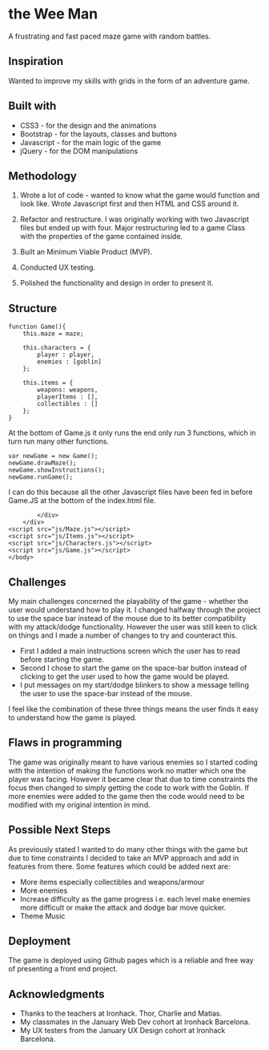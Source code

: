 # the Wee Man

A frustrating and fast paced maze game with random battles.

## Inspiration

Wanted to improve my skills with grids in the form of an adventure game.


## Built with

* CSS3 - for the design and the animations
* Bootstrap - for the layouts, classes and buttons
* Javascript - for the main logic of the game
* jQuery - for the DOM manipulations

## Methodology

1. Wrote a lot of code - wanted to know what the game would function and look like. Wrote Javascript
first and then HTML and CSS around it.

2. Refactor and restructure. I was originally working with two Javascript files but ended up with four.  Major restructuring led to a game Class with the properties of the game contained inside.

3. Built an Minimum Viable Product (MVP).

4. Conducted UX testing.

5. Polished the functionality and design in order to present it.

## Structure

```
function Game(){
	this.maze = maze;

	this.characters = {
		player : player,
		enemies : [goblin]
	};

	this.items = {
		weapons: weapons,
		playerItems : [],
		collectibles : []
	};
}

```

At the bottom of Game.js it only runs  the end only run 3 functions, which in turn run many other functions.

```
var newGame = new Game();
newGame.drawMaze();
newGame.showInstructions();
newGame.runGame();

```

I can do this because all the other Javascript files have been fed in before Game.JS at the bottom of the index.html file.

```	...
		</div>
	</div>
<script src="js/Maze.js"></script>
<script src="js/Items.js"></script>
<script src="js/Characters.js"></script>
<script src="js/Game.js"></script>
</body>

```

## Challenges

My main challenges concerned the playability of the game - whether the user would understand how to play it. I changed halfway through the project to use the space bar instead of the mouse due to its better compatibility with my attack/dodge functionality. However the user was still keen to click on things and I made a number of changes to try and counteract this.

* First I added a main instructions screen which the user has to read before starting the game.
* Second I chose to start the game on the space-bar button instead of clicking to get the user used to how
the game would be played.
* I put messages on my start/dodge blinkers to show a message telling the user to use the space-bar instead of the mouse.

I feel like the combination of these three things means the user finds it easy to understand how the game is played.

## Flaws in programming

The game was originally meant to have various enemies so I started coding with the intention of making the functions work no matter which one the player was facing. However it became clear that due to time constraints the focus then changed to simply getting the code to work with the Goblin. If more enemies were added to the game then the code would need to be modified with my original intention in mind.

## Possible Next Steps

As previously stated I wanted to do many other things with the game but due to time constraints I decided to take an MVP approach and add in features from there. Some features which could be added next are:

* More items especially collectibles and weapons/armour
* More enemies
* Increase difficulty as the game progress i.e. each level make enemies more difficult or make the attack and dodge bar move quicker.
* Theme Music

## Deployment

The game is deployed using Github pages which is a reliable and free way of presenting a front end project.

## Acknowledgments

* Thanks to the teachers at Ironhack. Thor, Charlie and Matias.
* My classmates in the January Web Dev cohort at Ironhack Barcelona.
* My UX testers from the January UX Design cohort at Ironhack Barcelona.
